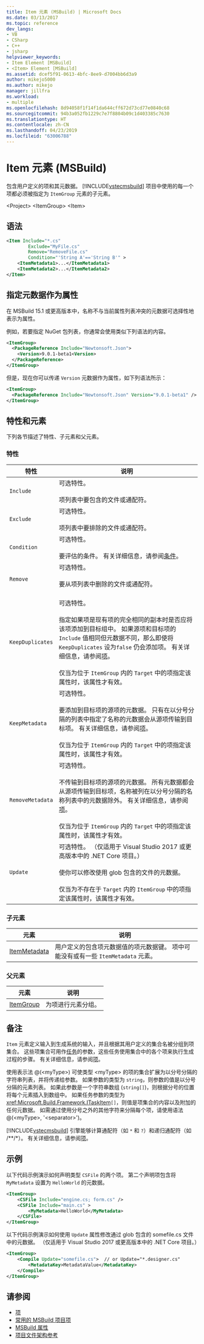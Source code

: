 ```yaml
---
title: Item 元素 (MSBuild) | Microsoft Docs
ms.date: 03/13/2017
ms.topic: reference
dev_langs:
- VB
- CSharp
- C++
- jsharp
helpviewer_keywords:
- Item Element [MSBuild]
- <Item> Element [MSBuild]
ms.assetid: dcef5f91-0613-4bfc-8ee9-d7004bb6d3a9
author: mikejo5000
ms.author: mikejo
manager: jillfra
ms.workload:
- multiple
ms.openlocfilehash: 8d94058f1f14f1da644cff672d73cd77e0840c68
ms.sourcegitcommit: 94b3a052fb1229c7e7f8804b09c1d403385c7630
ms.translationtype: HT
ms.contentlocale: zh-CN
ms.lasthandoff: 04/23/2019
ms.locfileid: "63006788"
---
```

# <a name="item-element-msbuild"></a>Item 元素 (MSBuild)
包含用户定义的项和其元数据。 [!INCLUDE[vstecmsbuild](../extensibility/internals/includes/vstecmsbuild_md.md)] 项目中使用的每一个项都必须被指定为 `ItemGroup` 元素的子元素。

\<Project> \<ItemGroup> \<Item>

## <a name="syntax"></a>语法

```xml
<Item Include="*.cs"
        Exclude="MyFile.cs"
        Remove="RemoveFile.cs"
        Condition="'String A'=='String B'" >
    <ItemMetadata1>...</ItemMetadata1>
    <ItemMetadata2>...</ItemMetadata2>
</Item>
```

## <a name="specify-metadata-as-attributes"></a>指定元数据作为属性
在 MSBuild 15.1 或更高版本中，名称不与当前属性列表冲突的元数据可选择性地表示为属性。

例如，若要指定 NuGet 包列表，你通常会使用类似下列语法的内容。

```xml
<ItemGroup>
  <PackageReference Include="Newtonsoft.Json">
    <Version>9.0.1-beta1<Version>
  </PackageReference>
</ItemGroup>
```

但是，现在你可以传递 `Version` 元数据作为属性，如下列语法所示：

```xml
<ItemGroup>
  <PackageReference Include="Newtonsoft.Json" Version="9.0.1-beta1" />
</ItemGroup>
```

## <a name="attributes-and-elements"></a>特性和元素
 下列各节描述了特性、子元素和父元素。

### <a name="attributes"></a>特性

|特性|说明|
|---------------|-----------------|
|`Include`|可选特性。<br /><br /> 项列表中要包含的文件或通配符。|
|`Exclude`|可选特性。<br /><br /> 项列表中要排除的文件或通配符。|
|`Condition`|可选特性。<br /><br /> 要评估的条件。 有关详细信息，请参阅[条件](../msbuild/msbuild-conditions.md)。|
|`Remove`|可选特性。<br /><br /> 要从项列表中删除的文件或通配符。<br /><br />|
|`KeepDuplicates`|可选特性。<br /><br /> 指定如果项是现有项的完全相同的副本时是否应将该项添加到目标组中。 如果源项和目标项的 `Include` 值相同但元数据不同，那么即使将 `KeepDuplicates` 设为`false` 仍会添加项。 有关详细信息，请参阅[项](../msbuild/msbuild-items.md)。<br /><br /> 仅当为位于 `ItemGroup` 内的 `Target` 中的项指定该属性时，该属性才有效。|
|`KeepMetadata`|可选特性。<br /><br /> 要添加到目标项的源项的元数据。 只有在以分号分隔的列表中指定了名称的元数据会从源项传输到目标项。 有关详细信息，请参阅[项](../msbuild/msbuild-items.md)。<br /><br /> 仅当为位于 `ItemGroup` 内的 `Target` 中的项指定该属性时，该属性才有效。|
|`RemoveMetadata`|可选特性。<br /><br /> 不传输到目标项的源项的元数据。 所有元数据都会从源项传输到目标项，名称被列在以分号分隔的名称列表中的元数据除外。 有关详细信息，请参阅[项](../msbuild/msbuild-items.md)。<br /><br /> 仅当为位于 `ItemGroup` 内的 `Target` 中的项指定该属性时，该属性才有效。|
|`Update`|可选特性。 （仅适用于 Visual Studio 2017 或更高版本中的 .NET Core 项目。）<br /><br /> 使你可以修改使用 glob 包含的文件的元数据。<br /><br /> 仅当为不存在于 `Target` 内的 `ItemGroup` 中的项指定该属性时，该属性才有效。|

### <a name="child-elements"></a>子元素

|元素|说明|
|-------------|-----------------|
|[ItemMetadata](../msbuild/itemmetadata-element-msbuild.md)|用户定义的包含项元数据值的项元数据键。 项中可能没有或有一些 `ItemMetadata` 元素。|

### <a name="parent-elements"></a>父元素

|元素|说明|
|-------------|-----------------|
|[ItemGroup](../msbuild/itemgroup-element-msbuild.md)|为项进行元素分组。|

## <a name="remarks"></a>备注
`Item` 元素定义输入到生成系统的输入，并且根据其用户定义的集合名被分组到项集合。 这些项集合可用作[任务](../msbuild/msbuild-tasks.md)的参数，这些任务使用集合中的各个项来执行生成过程的步骤。 有关详细信息，请参阅[项](../msbuild/msbuild-items.md)。

使用表示法 @(\<myType>) 可使类型 \<myType> 的项的集合扩展为以分号分隔的字符串列表，并将传递给参数。 如果参数的类型为 `string`，则参数的值是以分号分隔的元素列表。 如果此参数是一个字符串数组 (`string[]`)，则根据分号的位置将每个元素插入到数组中。 如果任务参数的类型为 <xref:Microsoft.Build.Framework.ITaskItem>`[]`，则值是项集合的内容以及附加的任何元数据。 如需通过使用分号之外的其他字符来分隔每个项，请使用语法 @(\<myType>, '\<separator>')。

[!INCLUDE[vstecmsbuild](../extensibility/internals/includes/vstecmsbuild_md.md)] 引擎能够计算通配符（如 `*` 和 `?`）和递归通配符（如 /\*\*/\*）。 有关详细信息，请参阅[项](../msbuild/msbuild-items.md)。

## <a name="examples"></a>示例
以下代码示例演示如何声明类型 `CSFile` 的两个项。 第二个声明项包含将 `MyMetadata` 设置为 `HelloWorld` 的元数据。

```xml
<ItemGroup>
    <CSFile Include="engine.cs; form.cs" />
    <CSFile Include="main.cs" >
        <MyMetadata>HelloWorld</MyMetadata>
    </CSFile>
</ItemGroup>
```

以下代码示例演示如何使用 `Update` 属性修改通过 glob 包含的 somefile.cs 文件中的元数据。 （仅适用于 Visual Studio 2017 或更高版本中的 .NET Core 项目。）

```xml
<ItemGroup>
    <Compile Update="somefile.cs">  // or Update="*.designer.cs"
        <MetadataKey>MetadataValue</MetadataKey>
    </Compile>
</ItemGroup>
```

## <a name="see-also"></a>请参阅
- [项](../msbuild/msbuild-items.md)
- [常用的 MSBuild 项目项](../msbuild/common-msbuild-project-items.md)
- [MSBuild 属性](../msbuild/msbuild-properties.md)
- [项目文件架构参考](../msbuild/msbuild-project-file-schema-reference.md)
